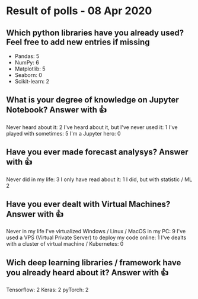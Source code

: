 ﻿# Result of polls - 08 Apr 2020

## Which python libraries have you already used? Feel free to add new entries if missing

- Pandas: 5
- NumPy: 6
- Matplotlib: 5
- Seaborn: 0
- Scikit-learn: 2

## What is your degree of knowledge on Jupyter Notebook? Answer with 👍

Never heard about it: 2
I've heard about it, but I've never used it: 1
I've played with sometimes: 5
I'm a Jupyter hero: 0

## Have you ever made forecast analysys? Answer with 👍

Never did in my life: 3
I only have read about it: 1
I did, but with statistic / ML 2

## Have you ever dealt with Virtual Machines? Answer with 👍

Never in my life
I've virtualized Windows / Linux / MacOS in my PC: 9
I've used a VPS (Virtual Private Server) to deploy my code online: 1
I've dealts with a cluster of virtual machine / Kubernetes: 0

## Wich deep learning libraries / framework have you already heard about it? Answer with 👍
Tensorflow: 2
Keras: 2
pyTorch: 2
